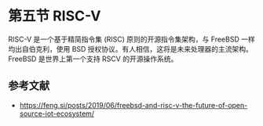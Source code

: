 # 第五节 RISC-V

RISC-V 是一个基于精简指令集 (RISC) 原则的开源指令集架构，与 FreeBSD 一样均出自伯克利，使用 BSD 授权协议。有人相信，这将是未来处理器的主流架构。FreeBSD 是世界上第一个支持 RSCV 的开源操作系统。

## 参考文献

 - <https://feng.si/posts/2019/06/freebsd-and-risc-v-the-future-of-open-source-iot-ecosystem/>
